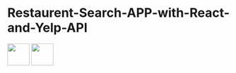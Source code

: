 # Restaurent-Search-APP-with-React-and-Yelp-API

<img src="screen%20shots/Main%20Screen.jpg" height=50 width=50>








<img src="screen%20shots/Restaurent%20images.jpg" height=50 width=50>
